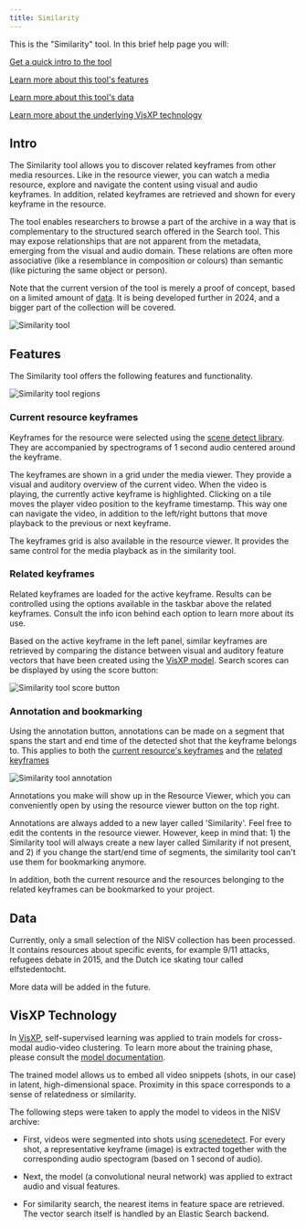 ```yaml
---
title: Similarity
---
```


This is the "Similarity" tool. In this brief help page you will:

[Get a quick intro to the tool](#tool)

[Learn more about this tool's features](#features)

[Learn more about this tool's data](#data)

[Learn more about the underlying VisXP technology](#technology)

## <a name="intro"></a>Intro

The Similarity tool allows you to discover related keyframes from other media resources. Like in the resource viewer, you can watch a media resource, explore and navigate the content using visual and audio keyframes. In addition, related keyframes are retrieved and shown for every keyframe in the resource. 

 The tool enables researchers to browse a part of the archive in a way that is complementary to the structured search offered in the Search tool. This may expose relationships that are not apparent from the metadata, emerging from the visual and audio domain. These relations are often more associative (like a resemblance in composition or colours) than semantic (like picturing the same object or person). 

Note that the current version of the tool is merely a proof of concept, based on a limited amount of [data](#data). It is being developed further in 2024, and a bigger part of the collection will be covered. 

![Similarity tool](/uploads/similarity-tool1.jpg)

## <a name="features"></a>Features

The Similarity tool offers the following features and functionality.

![Similarity tool regions](/uploads/similarity-tool2.jpg)

### <a name="keyframes"></a>Current resource keyframes

Keyframes for the resource were selected using the [scene detect library](https://www.scenedetect.com/). They are accompanied by spectrograms of 1 second audio centered around the keyframe.

The keyframes are shown in a grid under the media viewer. They provide a visual and auditory overview of the current video. When the video is playing, the currently active keyframe is highlighted. Clicking on a tile moves the player video position to the keyframe timestamp. This way one can navigate the video, in addition to the left/right buttons that move playback to the previous or next keyframe.

The keyframes grid is also available in the resource viewer. It provides the same control for the media playback as in the similarity tool.

### <a name="related-keyframes"></a>Related keyframes

Related keyframes are loaded for the active keyframe. Results can be controlled using the options available in the taskbar above the related keyframes. Consult the info icon behind each option to learn more about its use. 

Based on the active keyframe in the left panel, similar keyframes are retrieved by comparing the distance between visual and auditory feature vectors that have been created using the [VisXP model](#technology). Search scores can be displayed by using the score button:

![Similarity tool score button](/uploads/similarity-tool-score.jpg)

### <a name="annotation"></a>Annotation and bookmarking

Using the annotation button, annotations can be made on a segment that spans the start and end time of the detected shot that the keyframe belongs to. This applies to both the [current resource's keyframes](#keyframes) and the [related keyframes](#related-keyframes)

![Similarity tool annotation](/uploads/similarity-tool-annotation.jpg)

Annotations you make will show up in the Resource Viewer, which you can conveniently open by using the resource viewer button on the top right.

Annotations are always added to a new layer called 'Similarity'. Feel free to edit the contents in the resource viewer. However, keep in mind that: 1) the Similarity tool will always create a new layer called Similarity if not present, and 2) if you change the start/end time of segments, the similarity tool can't use them for bookmarking anymore.

In addition, both the current resource and the resources belonging to the related keyframes can be bookmarked to your project. 

## <a name="data"></a>Data

Currently, only a small selection of the NISV collection has been processed. It contains resources about specific events, for example 9/11 attacks, refugees debate in 2015, and the Dutch ice skating tour called elfstedentocht.

More data will be added in the future.

## <a name="technology"></a>VisXP Technology

In [VisXP](https://www.clicknl.nl/en/case/pps-projects-visxp/), self-supervised learning was applied to train models for cross-modal audio-video clustering. To learn more about the training phase, please consult the <a href="https://github.com/beeldengeluid/dane-visual-feature-extraction-worker/blob/main/model/model%20documatation.pdf" target="_blank">model documentation</a>.

The trained model allows us to embed all video snippets (shots, in our case) in latent, high-dimensional space. Proximity in this space corresponds to a sense of relatedness or similarity. 

The following steps were taken to apply the model to videos in the NISV archive:

- First, videos were segmented into shots using [scenedetect](https://www.scenedetect.com/).
For every shot, a representative keyframe (image) is extracted together with the corresponding audio spectogram (based on 1 second of audio). 

- Next, the model (a convolutional neural network) was applied to extract audio and visual features. 

- For similarity search, the nearest items in feature space are retrieved. The vector search itself is handled by an Elastic Search backend. 

